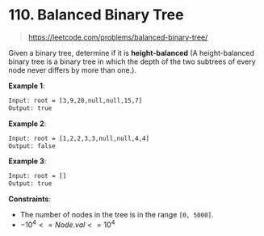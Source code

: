 # 110. Balanced Binary Tree

> <https://leetcode.com/problems/balanced-binary-tree/>

Given a binary tree, determine if it is **height-balanced** (A height-balanced
binary tree is a binary tree in which the depth of the two subtrees of every
node never differs by more than one.).

**Example 1**:

```txt
Input: root = [3,9,20,null,null,15,7]
Output: true
```

**Example 2**:

```txt
Input: root = [1,2,2,3,3,null,null,4,4]
Output: false
```

**Example 3**:

```txt
Input: root = []
Output: true
```

**Constraints**:

- The number of nodes in the tree is in the range `[0, 5000]`.
- $-10^4 <= Node.val <= 10^4$
